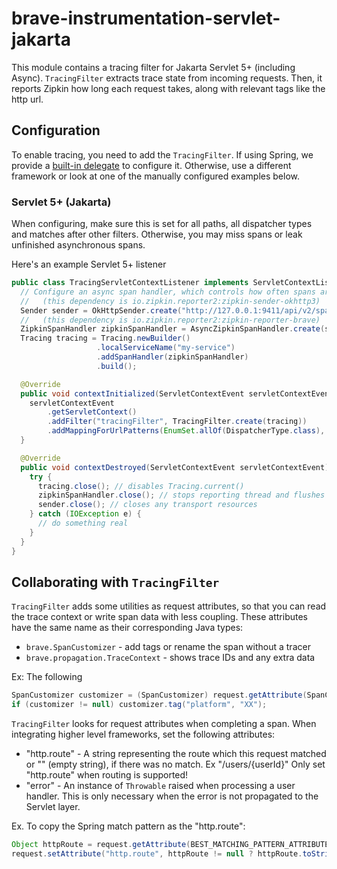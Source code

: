 # brave-instrumentation-servlet-jakarta
This module contains a tracing filter for Jakarta Servlet 5+ (including Async).
`TracingFilter` extracts trace state from incoming requests. Then, it
reports Zipkin how long each request takes, along with relevant tags
like the http url.

## Configuration
To enable tracing, you need to add the `TracingFilter`. If using Spring,
we provide a [built-in delegate](../spring-webmvc) to configure it.
Otherwise, use a different framework or look at one of the manually
configured examples below.

### Servlet 5+ (Jakarta)
When configuring, make sure this is set for all paths, all dispatcher
types and matches after other filters. Otherwise, you may miss spans or
leak unfinished asynchronous spans.

Here's an example Servlet 5+ listener
```java
public class TracingServletContextListener implements ServletContextListener {
  // Configure an async span handler, which controls how often spans are sent
  //   (this dependency is io.zipkin.reporter2:zipkin-sender-okhttp3)
  Sender sender = OkHttpSender.create("http://127.0.0.1:9411/api/v2/spans");
  //   (this dependency is io.zipkin.reporter2:zipkin-reporter-brave)
  ZipkinSpanHandler zipkinSpanHandler = AsyncZipkinSpanHandler.create(sender);
  Tracing tracing = Tracing.newBuilder()
                   .localServiceName("my-service")
                   .addSpanHandler(zipkinSpanHandler)
                   .build();

  @Override
  public void contextInitialized(ServletContextEvent servletContextEvent) {
    servletContextEvent
        .getServletContext()
        .addFilter("tracingFilter", TracingFilter.create(tracing))
        .addMappingForUrlPatterns(EnumSet.allOf(DispatcherType.class), true, "/*");
  }

  @Override
  public void contextDestroyed(ServletContextEvent servletContextEvent) {
    try {
      tracing.close(); // disables Tracing.current()
      zipkinSpanHandler.close(); // stops reporting thread and flushes data
      sender.close(); // closes any transport resources
    } catch (IOException e) {
      // do something real
    }
  }
}
```


## Collaborating with `TracingFilter`

`TracingFilter` adds some utilities as request attributes, so that you
can read the trace context or write span data with less coupling. These
attributes have the same name as their corresponding Java types:
* `brave.SpanCustomizer` - add tags or rename the span without a tracer
* `brave.propagation.TraceContext` - shows trace IDs and any extra data

Ex: The following
```java
SpanCustomizer customizer = (SpanCustomizer) request.getAttribute(SpanCustomizer.class.getName());
if (customizer != null) customizer.tag("platform", "XX");
```

`TracingFilter` looks for request attributes when completing a span.
When integrating higher level frameworks, set the following attributes:

* "http.route" - A string representing the route which this request matched or
                 "" (empty string), if there was no match. Ex "/users/{userId}"
                 Only set "http.route" when routing is supported!
* "error" - An instance of `Throwable` raised when processing a user handler.
            This is only necessary when the error is not propagated to the
            Servlet layer.

Ex. To copy the Spring match pattern as the "http.route":
```java
Object httpRoute = request.getAttribute(BEST_MATCHING_PATTERN_ATTRIBUTE);
request.setAttribute("http.route", httpRoute != null ? httpRoute.toString() : "");
```
